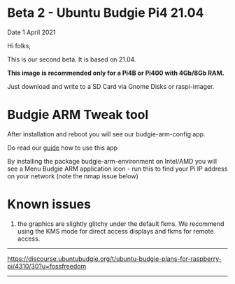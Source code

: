 # Beta 2 - Ubuntu Budgie Pi4 21.04

Date 1 April 2021

Hi folks,


This is our second beta. It is based on 21.04.

**This image is recommended only for a Pi4B or Pi400 with 4Gb/8Gb RAM.**

Just download and write to a SD Card via Gnome Disks or raspi-imager.

# Budgie ARM Tweak tool

After installation and reboot you will see our budgie-arm-config app.

Do read our [guide](https://sourceforge.net/projects/budgie-remix/files/budgie-raspi/UBPi4.pdf/download) how to use this app

By installing the package budgie-arm-environment on Intel/AMD you will see a Menu Budgie ARM application icon - run this to find your Pi IP address on your network (note the nmap issue below)


# Known issues

 1. the graphics are slightly glitchy under the default fkms. We recommend using the KMS mode for direct access displays and fkms for remote access.
 
----

https://discourse.ubuntubudgie.org/t/ubuntu-budgie-plans-for-raspberry-pi/4310/30?u=fossfreedom

----
